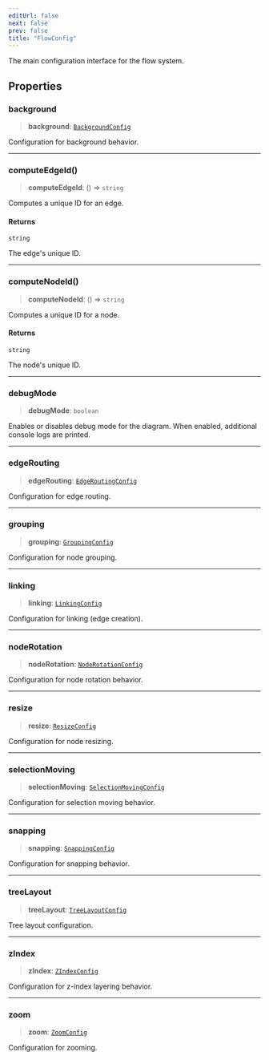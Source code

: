 ```yaml
---
editUrl: false
next: false
prev: false
title: "FlowConfig"
---
```


The main configuration interface for the flow system.

## Properties

### background

> **background**: [`BackgroundConfig`](/docs/api/types/backgroundconfig/)

Configuration for background behavior.

***

### computeEdgeId()

> **computeEdgeId**: () => `string`

Computes a unique ID for an edge.

#### Returns

`string`

The edge's unique ID.

***

### computeNodeId()

> **computeNodeId**: () => `string`

Computes a unique ID for a node.

#### Returns

`string`

The node's unique ID.

***

### debugMode

> **debugMode**: `boolean`

Enables or disables debug mode for the diagram.
When enabled, additional console logs are printed.

***

### edgeRouting

> **edgeRouting**: [`EdgeRoutingConfig`](/docs/api/types/edgeroutingconfig/)

Configuration for edge routing.

***

### grouping

> **grouping**: [`GroupingConfig`](/docs/api/types/groupingconfig/)

Configuration for node grouping.

***

### linking

> **linking**: [`LinkingConfig`](/docs/api/types/linkingconfig/)

Configuration for linking (edge creation).

***

### nodeRotation

> **nodeRotation**: [`NodeRotationConfig`](/docs/api/types/noderotationconfig/)

Configuration for node rotation behavior.

***

### resize

> **resize**: [`ResizeConfig`](/docs/api/types/resizeconfig/)

Configuration for node resizing.

***

### selectionMoving

> **selectionMoving**: [`SelectionMovingConfig`](/docs/api/types/selectionmovingconfig/)

Configuration for selection moving behavior.

***

### snapping

> **snapping**: [`SnappingConfig`](/docs/api/types/snappingconfig/)

Configuration for snapping behavior.

***

### treeLayout

> **treeLayout**: [`TreeLayoutConfig`](/docs/api/types/treelayoutconfig/)

Tree layout configuration.

***

### zIndex

> **zIndex**: [`ZIndexConfig`](/docs/api/types/zindexconfig/)

Configuration for z-index layering behavior.

***

### zoom

> **zoom**: [`ZoomConfig`](/docs/api/types/zoomconfig/)

Configuration for zooming.
